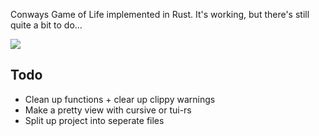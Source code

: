 Conways Game of Life implemented in Rust. It's working, but there's still quite a bit to do...

![](https://github.com/GameofLife/life.gif)

## Todo
- Clean up functions + clear up clippy warnings
- Make a pretty view with cursive or tui-rs
- Split up project into seperate files
